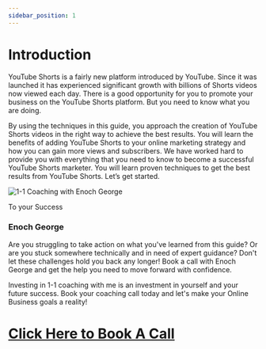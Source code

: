 ```yaml
---
sidebar_position: 1
---
```

# Introduction

YouTube Shorts is a fairly new platform introduced by YouTube. Since it was launched it has experienced significant growth with billions of Shorts videos now viewed each day. There is a good opportunity for you to promote your business on the YouTube Shorts platform. But you need to know what you are doing.

By using the techniques in this guide, you approach the creation of YouTube Shorts videos in the right way to achieve the best results. You will learn the benefits of adding YouTube Shorts to your online marketing strategy and how you can gain more views and subscribers.
We have worked hard to provide you with everything that you need to know to become a successful YouTube Shorts marketer. You will learn proven techniques to get the best results from YouTube Shorts. Let’s get started.



![1-1 Coaching with Enoch George](https://trafficbingoassets.s3.us-east-2.amazonaws.com/enochgeorge150x150.jpeg)

To your Success
### Enoch George

Are you struggling to take action on what you've learned from this guide? Or are you stuck somewhere technically and in need of expert guidance? Don't let these challenges hold you back any longer! Book a call with Enoch George and get the help you need to move forward with confidence.

Investing in 1-1 coaching with me is an investment in yourself and your future success. Book your coaching call today and let's make your Online Business goals a reality!

# [Click Here to Book A Call](https://buildbusiness.online/courses/youtube-secrets/)  

